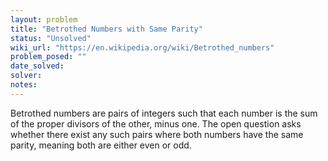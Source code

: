 ```yaml
---
layout: problem
title: "Betrothed Numbers with Same Parity"
status: "Unsolved"
wiki_url: "https://en.wikipedia.org/wiki/Betrothed_numbers"
problem_posed: ""
date_solved:
solver:
notes:
---
```

Betrothed numbers are pairs of integers such that each number is the sum of the proper divisors of the other, minus one. The open question asks whether there exist any such pairs where both numbers have the same parity, meaning both are either even or odd.